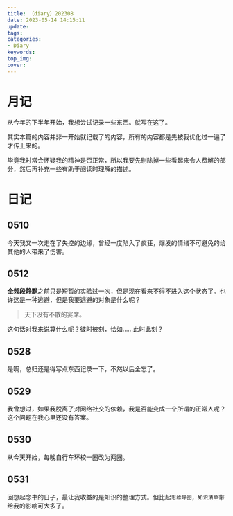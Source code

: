 ```yaml
---
title: （diary）202308
date: 2023-05-14 14:15:11
update:
tags:
categories:
- Diary
keywords:
top_img:
cover:
---
```

# 月记

从今年的下半年开始，我想尝试记录一些东西。就写在这了。

其实本篇的内容并非一开始就记载了的内容，所有的内容都是先被我优化过一遍了才传上来的。

毕竟我时常会怀疑我的精神是否正常，所以我要先剔除掉一些看起来令人费解的部分，然后再补充一些有助于阅读时理解的描述。

# 日记

## 0510

今天我又一次走在了失控的边缘，曾经一度陷入了疯狂，爆发的情绪不可避免的给其他的人带来了伤害。

## 0512

**全频段静默**之前只是短暂的实验过一次，但是现在看来不得不进入这个状态了。也许这是一种逃避，但是我要逃避的对象是什么呢？

> 天下没有不散的宴席。

这句话对我来说算什么呢？彼时彼刻，恰如……此时此刻？

## 0528

是啊，总归还是得写点东西记录一下，不然以后全忘了。

## 0529

我曾想过，如果我脱离了对网络社交的依赖，我是否能变成一个所谓的正常人呢？这个问题在我心里还没有答案。

## 0530

从今天开始，每晚自行车环校一圈改为两圈。

## 0531

回想起念书的日子，最让我收益的是知识的整理方式。但比起`思维导图`，`知识清单`带给我的影响可大多了。

